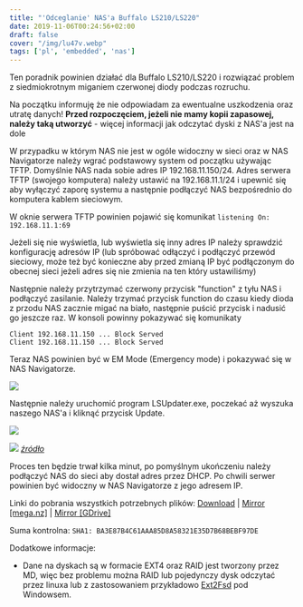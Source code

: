 ```yaml
---
title: "'Odceglanie' NAS'a Buffalo LS210/LS220"
date: 2019-11-06T00:24:56+02:00
draft: false
cover: "/img/lu47v.webp"
tags: ['pl', 'embedded', 'nas']
---
```



Ten poradnik powinien działać dla Buffalo LS210/LS220 i rozwiązać problem z siedmiokrotnym miganiem czerwonej diody podczas rozruchu.

Na początku informuję że nie odpowiadam za ewentualne uszkodzenia oraz utratę danych! **Przed rozpoczęciem, jeżeli nie mamy kopii zapasowej, należy taką utworzyć** - więcej informacji jak odczytać dyski z NAS'a jest na dole

W przypadku w którym NAS nie jest w ogóle widoczny w sieci oraz w NAS Navigatorze należy wgrać podstawowy system od początku używając TFTP. Domyślnie NAS nada sobie adres IP 192.168.11.150/24\. Adres serwera TFTP (swojego komputera) należy ustawić na 192.168.11.1/24 i upewnić się aby wyłączyć zaporę systemu a następnie podłączyć NAS bezpośrednio do komputera kablem sieciowym.

W oknie serwera TFTP powinien pojawić się komunikat `listening On: 192.168.11.1:69`

Jeżeli się nie wyświetla, lub wyświetla się inny adres IP należy sprawdzić konfigurację adresów IP (lub spróbować odłączyć i podłączyć przewód sieciowy, może też być konieczne aby przed zmianą IP być podłączonym do obecnej sieci jeżeli adres się nie zmienia na ten który ustawiliśmy)

Następnie należy przytrzymać czerwony przycisk "function" z tyłu NAS i podłączyć zasilanie. Należy trzymać przycisk function do czasu kiedy dioda z przodu NAS zacznie migać na biało, następnie puścić przycisk i nadusić go jeszcze raz. W konsoli powinny pokazywać się komunikaty

`Client 192.168.11.150 ... Block Served`  
`Client 192.168.11.150 ... Block Served`

Teraz NAS powinien być w EM Mode (Emergency mode) i pokazywać się w NAS Navigatorze.

![](https://i.issei.space/ai389.jpg)

Następnie należy uruchomić program LSUpdater.exe, poczekać aż wyszuka naszego NAS'a i kliknąć przycisk Update.

![](https://i.issei.space/yp3di.png)

![](https://i.issei.space/8x00q.png) _[źródło](http://commonmanrants.blogspot.com/2014/01/buffalo-linkstation-partition-not-found.html)_

Proces ten będzie trwał kilka minut, po pomyślnym ukończeniu należy podłączyć NAS do sieci aby dostał adres przez DHCP. Po chwili serwer powinien być widoczny w NAS Navigatorze z jego adresem IP.

Linki do pobrania wszystkich potrzebnych plików: [Download](https://files.s2.issei.space/blog/Buffalo_ls2xx_recovery.zip) | [Mirror [mega.nz]](https://mega.nz/#!SRczCaxC!zZGums_mUh5XQUXvyBnLmz7GAaAZKwwJhxtsj87n0Mw) | [Mirror [GDrive]](https://drive.google.com/file/d/1jv4Rsm0fKDjrGTUyFFXdOGSFcFRLr43F/view?usp=sharing)

Suma kontrolna: `SHA1: BA3E87B4C61AAA85D8A58321E35D7B68BEBF97DE`

Dodatkowe informacje:

*   Dane na dyskach są w formacie EXT4 oraz RAID jest tworzony przez MD, więc bez problemu można RAID lub pojedynczy dysk odczytać przez linuxa lub z zastosowaniem przykładowo [Ext2Fsd](http://www.ext2fsd.com/) pod Windowsem.

